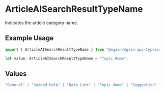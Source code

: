 # ArticleAISearchResultTypeName

Indicates the article category name.

## Example Usage

```typescript
import { ArticleAISearchResultTypeName } from "@egain/egain-api-typescript/models";

let value: ArticleAISearchResultTypeName = "Topic Home";
```

## Values

```typescript
"General" | "Guided Help" | "Data Link" | "Topic Home" | "Suggestion" | "Virtaul Assistant Action" | "Rich Message"
```